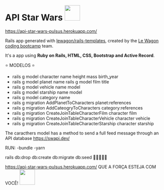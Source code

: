# API Star Wars <img src="https://cdn.worldvectorlogo.com/logos/star-wars-4.svg" width="50" height="50">

https://api-star-wars-pulsus.herokuapp.com/

Rails app generated with [lewagon/rails-templates](https://github.com/lewagon/rails-templates), created by the [Le Wagon coding bootcamp](https://www.lewagon.com) team.

It's a app using **Ruby on Rails, HTML, CSS, Bootstrap and Active Record**. 

⭐ MODELOS ⭐

- rails g model character name height mass birth_year
- rails g model planet name rails g model film title
- rails g model vehicle name model 
- rails g model starship name model 
- rails g model category name 
- rails g migration AddPlanetToCharacters planet:references 
- rails g migration AddCateogryToCharacters category:references
- rails g migration CreateJoinTableCharacterFilm character film 
- rails g migration CreateJoinTableCharacterVehicle character vehicle 
- rails g migration CreateJoinTableCharacterStarship character starship

The caracthers model has a method to send a full feed message through an API database https://swapi.dev/

RUN:
-bundle
-yarn

rails db:drop db:create db:migrate db:seed 🌱🌱🌱🌱🌱

https://api-star-wars-pulsus.herokuapp.com/
QUE A FORÇA ESTEJA COM VOCÊ!
<img src="https://encrypted-tbn0.gstatic.com/images?q=tbn:ANd9GcSPkc2IlUqA-IQQoK2x06THL7mzHMl7BOU9fa8Rwvjb-ZD14wcgGFIm13yQJNGhyT35k5E&usqp=CAU" width="50" height="50">
